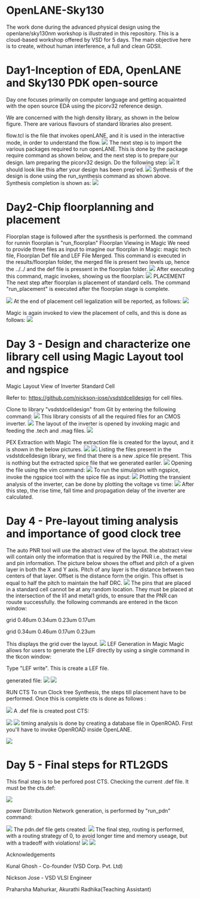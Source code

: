 # OpenLANE-Sky130
The work done during the advanced physical design using the openlane/sky130nm workshop is illustrated in this repository. This is a cloud-based workshop offered by VSD for 5 days. The main objective here is to create, without human interference, a full and clean GDSII.

# Day1-Inception of EDA, OpenLANE and Sky130 PDK open-source
Day one focuses primarily on computer language and getting acquainted with the open source EDA using the picorv32 reference design.

We are concerned with the high density library, as shown in the below figure. There are various flavours of standard libraries also present.


flow.tcl is the file that invokes openLANE, and it is used in the interactive mode, in order to understand the flow.
![](images/2/flow.png)
The next step is to import the various packages required to run openLANE. This is done by the package require command as shown below, and the next step is to prepare our design. Iam preparing the picorv32 design. Do the following step:
![](images/2/prep.png)
It should look like this after your design has been prep'ed.
![](images/2/syn.png)
Synthesis of the design is done using the run_synthesis command as shown above.
Synthesis completion is shown as:
![](images/2/syn_com.png)

# Day2-Chip floorplanning and placement

Floorplan stage is followed after the sysnthesis is performed. the command for runnin floorplan is "run_floorplan"
Floorplan Viewing in Magic
We need to provide three files as input to imagine our floorplan in Magic:
magic tech file, Floorplan Def file and LEF File Merged.
This command is executed in the results/floorplan folder, the merged file is present two levels up, hence the ../../ and the def file is pressent in the floorplan folder.
![](images/2/floorplan_view.png)
After executing this command, magic invokes, showing us the floorplan:
![](images/2/floor_mag.png)
PLACEMENT
The next step after floorplan is placement of standard cells. The command "run_placement" is executed after the floorplan stage is complete.

![](images/2/placement.png)
At the end of placement cell legalization will be reported, as follows:
![](images/2/PASS_pcment.png)

Magic is again invoked to view the placement of cells, and this is done as follows:
![](images/2/place_view.png)

# Day 3 - Design and characterize one library cell using Magic Layout tool and ngspice
Magic Layout View of Inverter Standard Cell

Refer to: https://github.com/nickson-jose/vsdstdcelldesign for cell files.

Clone to library "vsdstdcelldesign" from Git by entering the following command:
![](images/3/1.png)
This library consists of all the required files for an CMOS inverter.
![](images/3/2.png)
The layout of the inverter is opened by invoking magic and feeding the .tech and .mag files.
![](images/3/3.png)

PEX Extraction with Magic
The extraction file is created for the layout, and it is shown in the below pictures.
![](images/3/4.png)
![](images/3/5.png)
Listing the files present in the vsdstdcelldesign library, we find that there is a new .spice file present. This is nothing but the extracted spice file that we generated eariler.
![](images/3/6.png)
Opening the file using the vim command:
![](images/3/7.png)
To run the simulation with ngspice, invoke the ngspice tool with the spice file as input:
![](images/3/8.png)
Plotting the transient analysis of the inverter, can be done by plotting the voltage vs time:
![](images/3/9.png)
After this step, the rise time, fall time and propagation delay of the inverter are calculated.


# Day 4 - Pre-layout timing analysis and importance of good clock tree
The auto PNR tool will use the abstract view of the layout. the abstract view will contain only the information that is required by the PNR i.e., the metal and pin information.
The picture below shows the offset and pitch of a given layer in both the X and Y axis. Pitch of any layer is the distance between two centers of that layer. Offset is the distance form the origin. This offset is equal to half the pitch to maintain the half DRC.
![](images/3/10.png)
The pins that are placed in a standard cell cannot be at any random location. They must be placed at the intersection of the li1 and metal1 grids, to ensure that the PNR can rouute successfully.
the following commands are entered in the tkcon window:

grid 0.46um 0.34um 0.23um 0.17um

grid 0.34um 0.46um 0.17um 0.23um

This displays the grid over the layout.
![](images/3/11.png)
LEF Generation in Magic
Magic allows for users to generate the LEF directly by using a single command in the tkcon window:

Type "LEF write". This is create a LEF file.

generated file:
![](images/3/12.png)
![](images/3/13.png)

RUN CTS
To run Clock tree Synthesis, the steps till placement have to be performed. Once this is complete cts is done as follows :

![](images/4/1.png)
A .def file is created post CTS:

![](images/4/2.png)
![](images/4/3.png)
timing analysis is done by creating a database file in OpenROAD. First you'll have to invoke OpenROAD inside OpenLANE.

![](images/4/OR.png)


# Day 5 - Final steps for RTL2GDS

This final step is to be perfored post CTS. Checking the current .def file. It must be the cts.def:

![](images/5/1.png)

power Distribution Network generation, is performed by "run_pdn" command:

![](images/5/2.png)
The pdn.def file gets created:
![](images/5/3.png)
The final step, routing is performed, with a routing strategy of 0, to avoid longer time and memory useage, but with a tradeoff with violations!
![](images/5/4.png)
![](images/5/6.png)


Acknowledgements

Kunal Ghosh - Co-founder (VSD Corp. Pvt. Ltd)

Nickson Jose - VSD VLSI Engineer

Praharsha Mahurkar, Akurathi Radhika(Teaching Assistant)


